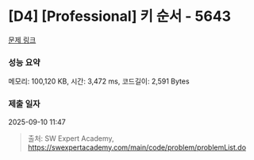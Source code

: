 # [D4] [Professional] 키 순서 - 5643 

[문제 링크](https://swexpertacademy.com/main/code/problem/problemDetail.do?contestProbId=AWXQsLWKd5cDFAUo) 

### 성능 요약

메모리: 100,120 KB, 시간: 3,472 ms, 코드길이: 2,591 Bytes

### 제출 일자

2025-09-10 11:47



> 출처: SW Expert Academy, https://swexpertacademy.com/main/code/problem/problemList.do